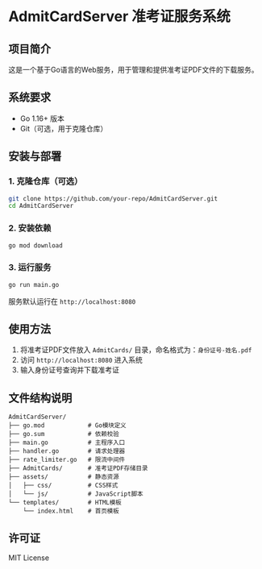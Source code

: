 # AdmitCardServer 准考证服务系统

## 项目简介

这是一个基于Go语言的Web服务，用于管理和提供准考证PDF文件的下载服务。

## 系统要求

- Go 1.16+ 版本
- Git（可选，用于克隆仓库）

## 安装与部署

### 1. 克隆仓库（可选）

```bash
git clone https://github.com/your-repo/AdmitCardServer.git
cd AdmitCardServer
```

### 2. 安装依赖

```bash
go mod download
```

### 3. 运行服务

```bash
go run main.go
```

服务默认运行在 `http://localhost:8080`

## 使用方法

1. 将准考证PDF文件放入 `AdmitCards/` 目录，命名格式为：`身份证号-姓名.pdf`
2. 访问 `http://localhost:8080` 进入系统
3. 输入身份证号查询并下载准考证

## 文件结构说明

```
AdmitCardServer/
├── go.mod            # Go模块定义
├── go.sum            # 依赖校验
├── main.go           # 主程序入口
├── handler.go        # 请求处理器
├── rate_limiter.go   # 限流中间件
├── AdmitCards/       # 准考证PDF存储目录
├── assets/           # 静态资源
│   ├── css/          # CSS样式
│   └── js/           # JavaScript脚本
└── templates/        # HTML模板
    └── index.html    # 首页模板
```

## 许可证

MIT License
